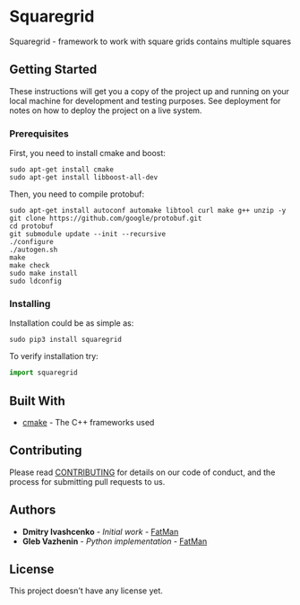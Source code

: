 # Squaregrid

Squaregrid - framework to work with square grids contains multiple squares

## Getting Started

These instructions will get you a copy of the project up and running on your local machine for development and testing purposes. See deployment for notes on how to deploy the project on a live system.

### Prerequisites

First, you need to install cmake and boost:

```
sudo apt-get install cmake
sudo apt-get install libboost-all-dev
```

Then, you need to compile protobuf:

```
sudo apt-get install autoconf automake libtool curl make g++ unzip -y
git clone https://github.com/google/protobuf.git
cd protobuf
git submodule update --init --recursive
./configure
./autogen.sh
make
make check
sudo make install
sudo ldconfig
```

### Installing

Installation could be as simple as:

```
sudo pip3 install squaregrid
```

To verify installation try: 

```python
import squaregrid
```

## Built With

* [cmake](https://cmake.org/documentation/) - The C++ frameworks used

## Contributing

Please read [CONTRIBUTING](https://marketing-logic.atlassian.net/wiki/spaces/ML/pages/96600066/DevOps) for details on our code of conduct, and the process for submitting pull requests to us.

## Authors

* **Dmitry Ivashcenko** - *Initial work* - [FatMan](https://github.com/fatman)
* **Gleb Vazhenin** - *Python implementation* - [FatMan](https://github.com/punkerpunker)


## License

This project doesn't have any license yet.

